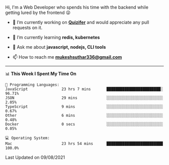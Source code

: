 Hi, I'm a Web Developer who spends his time with the backend while getting lured by the frontend 😜

- 🔭 I’m currently working on **[Quizifer](https://github.com/SutharMukesh/Quizifer/)** and would appreciate any pull requests on it.

- 🌱 I’m currently learning **redis, kubernetes**

- 💬 Ask me about **javascript, nodejs, CLI tools**

- 📫 How to reach me **mukeshsuthar336@gmail.com**

---
<!--START_SECTION:waka-->
📊 **This Week I Spent My Time On** 

```text
💬 Programming Languages: 
JavaScript               23 hrs 7 mins       ████████████████████████░   96.71% 
JSON                     29 mins             ░░░░░░░░░░░░░░░░░░░░░░░░░   2.05% 
TypeScript               9 mins              ░░░░░░░░░░░░░░░░░░░░░░░░░   0.67% 
Other                    6 mins              ░░░░░░░░░░░░░░░░░░░░░░░░░   0.48% 
Docker                   0 secs              ░░░░░░░░░░░░░░░░░░░░░░░░░   0.05%

💻 Operating System: 
Mac                      23 hrs 54 mins      █████████████████████████   100.0%

```


 Last Updated on 09/08/2021
<!--END_SECTION:waka-->
